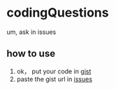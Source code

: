 # codingQuestions
um, ask in issues

## how to use
1. ok， put your code in [gist](https://gist.github.com) 
2. paste the gist url in [issues](https://github.com/zh3036/codingQuestions/issues)

